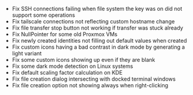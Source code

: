 - Fix SSH connections failing when file system the key was on did not support some operations
- Fix tailscale connections not reflecting custom hostname change
- Fix file transfer stop button not working if transfer was stuck already
- Fix NullPointer for some old Proxmox VMs
- Fix newly created identities not filling out default values when created
- Fix custom icons having a bad contrast in dark mode by generating a light variant
- Fix some custom icons showing up even if they are blank
- Fix some dark mode detection on Linux systems
- Fix default scaling factor calculation on KDE
- Fix file creation dialog intersecting with docked terminal windows
- Fix file creation option not showing always when right-clicking
